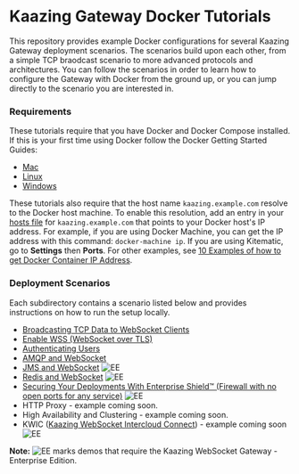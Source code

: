 # Kaazing Gateway Docker Tutorials

This repository provides example Docker configurations for several Kaazing Gateway deployment scenarios.  The scenarios build upon each other, from a simple TCP braodcast scenario to more advanced protocols and architectures. You can follow the scenarios in order to learn how to configure the Gateway with Docker from the ground up, or you can jump directly to the scenario you are interested in.

### Requirements

These tutorials require that you have Docker and Docker Compose installed.  If this is your first time using Docker follow the Docker Getting Started Guides:

  - [Mac](https://docs.docker.com/mac/)
  - [Linux](https://docs.docker.com/linux/)
  - [Windows](https://docs.docker.com/windows/)

These tutorials also require that the host name `kaazing.example.com` resolve to the Docker host machine. To enable this resolution, add an entry in your [hosts file](https://en.wikipedia.org/wiki/Hosts_(file)) for `kaazing.example.com` that points to your Docker host's IP address. For example, if you are using Docker Machine, you can get the IP address with this command: `docker-machine ip`. If you are using Kitematic, go to **Settings** then **Ports**. For other examples, see [10 Examples of how to get Docker Container IP Address](http://networkstatic.net/10-examples-of-how-to-get-docker-container-ip-address/).

### Deployment Scenarios

Each subdirectory contains a scenario listed below and provides instructions on how to run the setup locally.

* [Broadcasting TCP Data to WebSocket Clients](broadcast)
* [Enable WSS (WebSocket over TLS)](wss)
* [Authenticating Users](user-auth)
* [AMQP and WebSocket](AMQP)
* [JMS and WebSocket](JMS)  ![EE]
* [Redis and WebSocket](redis)  ![EE]
* [Securing Your Deployments With Enterprise Shield&trade; (Firewall with no open ports for any service)](enterprise-shield) ![EE]
* HTTP Proxy - example coming soon.
* High Availability and Clustering - example coming soon.
* KWIC ([Kaazing WebSocket Intercloud Connect](http://kaazing.com/kwic/)) - example coming soon  ![EE]

**Note:** ![EE] marks demos that require the Kaazing WebSocket Gateway - Enterprise Edition.

[EE]: enterprise-feature.png "Enterprise Edition Feature"
